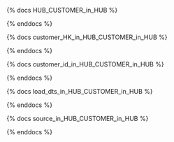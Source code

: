 

{% docs  HUB_CUSTOMER_in_HUB %}



{% enddocs %}

{% docs  customer_HK_in_HUB_CUSTOMER_in_HUB %}



{% enddocs %}

{% docs  customer_id_in_HUB_CUSTOMER_in_HUB %}



{% enddocs %}

{% docs  load_dts_in_HUB_CUSTOMER_in_HUB %}



{% enddocs %}

{% docs  source_in_HUB_CUSTOMER_in_HUB %}

{% enddocs %}
